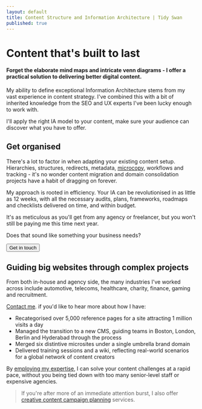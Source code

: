 ```yaml
---
layout: default
title: Content Structure and Information Architecture | Tidy Swan
published: true
---
```

# Content that's built to last

#### Forget the elaborate mind maps and intricate venn diagrams - I offer a practical solution to delivering better digital content.

My ability to define exceptional Information Architecture stems from my vast experience in content strategy. I've combined this with a bit of inherited knowledge from the SEO and UX experts I've been lucky enough to work with.

I'll apply the right IA model to your content, make sure your audience can discover what you have to offer.

## Get organised

There's a lot to factor in when adapting your existing content setup. Hierarchies, structures, redirects, metadata, [microcopy](/headline-copy), workflows and tracking - it's no wonder content migration and domain consolidation projects have a habit of dragging on forever.

My approach is rooted in efficiency. Your IA can be revolutionised in as little as 12 weeks, with all the necessary audits, plans, frameworks, roadmaps and checklists delivered on time, and within budget.

It's as meticulous as you'll get from any agency or freelancer, but you won't still be paying me this time next year.

Does that sound like something your business needs?

<a href="/contact"><button class="button">Get in touch</button></a>

## Guiding big websites through complex projects

From both in-house and agency side, the many industries I've worked across include automotive, telecoms, healthcare, charity, finance, gaming and recruitment.

[Contact me](/contact). if you'd like to hear more about how I have:

- Recategorised over 5,000 reference pages for a site attracting 1 million visits a day
- Managed the transition to a new CMS, guiding teams in Boston, London, Berlin and Hyderabad through the process
- Merged six distintive microsites under a single umbrella brand domain
- Delivered training sessions and a wiki, reflecting real-world scenarios for a global network of content creators

By [employing my expertise](/contact), I can solve your content challenges at a rapid pace, without you being tied down with too many senior-level staff or expensive agencies.

> If you're after more of an immediate attention burst, I also offer [creative content campaign planning](/creative-content-campaigns) services.
